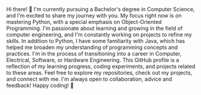 Hi there! 👋
I'm currently pursuing a Bachelor's degree in Computer Science, and I'm excited to share my journey with you. My focus right now is on mastering Python, with a special emphasis on Object-Oriented Programming. I'm passionate about learning and growing in the field of computer engineering, and I'm constantly working on projects to refine my skills.
In addition to Python, I have some familiarity with Java, which has helped me broaden my understanding of programming concepts and practices.
I'm in the process of transitioning into a career in Computer, Electrical, Software, or Hardware Engineering. This GitHub profile is a reflection of my learning progress, coding experiments, and projects related to these areas.
Feel free to explore my repositories, check out my projects, and connect with me. I'm always open to collaboration, advice and feedback!
Happy coding! 🚀
